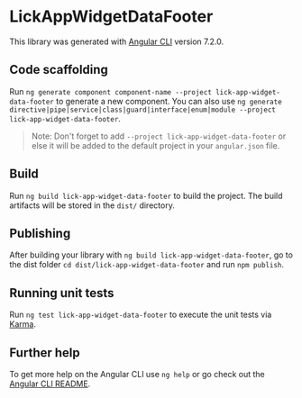 # LickAppWidgetDataFooter

This library was generated with [Angular CLI](https://github.com/angular/angular-cli) version 7.2.0.

## Code scaffolding

Run `ng generate component component-name --project lick-app-widget-data-footer` to generate a new component. You can also use `ng generate directive|pipe|service|class|guard|interface|enum|module --project lick-app-widget-data-footer`.
> Note: Don't forget to add `--project lick-app-widget-data-footer` or else it will be added to the default project in your `angular.json` file. 

## Build

Run `ng build lick-app-widget-data-footer` to build the project. The build artifacts will be stored in the `dist/` directory.

## Publishing

After building your library with `ng build lick-app-widget-data-footer`, go to the dist folder `cd dist/lick-app-widget-data-footer` and run `npm publish`.

## Running unit tests

Run `ng test lick-app-widget-data-footer` to execute the unit tests via [Karma](https://karma-runner.github.io).

## Further help

To get more help on the Angular CLI use `ng help` or go check out the [Angular CLI README](https://github.com/angular/angular-cli/blob/master/README.md).
